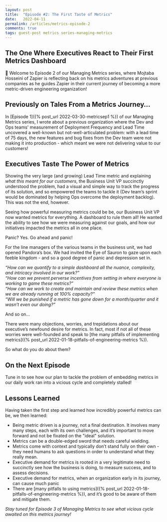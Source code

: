 ```yaml
---
layout: post
title:  "Episode #2: The First Taste of Metrics"
date:   2022-04-11
permalink: /articles/metrics-episode-2
comments: true
tags: guest-post metrics series-managing-metrics
---
```


## The One Where Executives React to Their First Metrics Dashboard

🍿 Welcome to Episode 2 of our Managing Metrics series, where Mojtaba Hosseini of Zapier is reflecting back on his metrics adventures at previous companies as he guides Zapier in their current journey of becoming a more metric-driven engineering organization! 

## Previously on Tales From a Metrics Journey…

In [Episode 1]({% post_url 2022-03-30-metricsep1 %}) of our Managing Metrics series, I wrote about a previous organization where the Dev and Ops teams' measurement of Deployment Frequency and Lead Time uncovered a well-known but not-well-articulated problem: with a lead time of 75 days, the new features and bug fixes from the Dev team were not making it into production - which meant we were not delivering value to our customers!

## Executives Taste The Power of Metrics

Showing the very large (and growing) Lead Time metric and explaining *what this meant for our customers*, the Business Unit VP succinctly understood the problem, had a visual and simple way to track the progress of its solution, and so empowered the teams to tackle it (Dev team’s sprint would be dominated by helping Ops overcome the deployment backlog). This was not the end, however.

<!-- ![phenomenal power](https://gifimage.net/wp-content/uploads/2018/04/phenomenal-cosmic-power-gif-1.gif) -->

Seeing how powerful measuring metrics could be be, our Business Unit VP now wanted metrics for everything. A dashboard to rule them all! He wanted the ability to see how we were measuring against our goals, and how our initiatives impacted the metrics all in one place. 

Panic? Yes. Go ahead and panic!

For the line managers of the various teams in the business unit, we had opened Pandora’s box. We had invited the Eye of Sauron to gaze upon each feeble kingdom - and so a good degree of panic and depression set in.

_“How can we quantify to a simple dashboard all the nuance, complexity, and intricacy involved in our work?”_  
_“How can we prevent perverse incentives from setting in where everyone is working to game these metrics?”_  
_“How can we work to create and maintain and review these metrics when we are already running at 100% capacity?”_  
_“Will we be punished if a metric has gone down for a month/quarter and it wasn’t even our doing?”_

And so on...

There were many objections, worries, and trepidations about our executive’s newfound desire for metrics. In fact, most if not all of these worries were well-founded and speak to [the many pitfalls of implementing metrics]({% post_url 2022-01-18-pitfalls-of-engineering-metrics %}). 

So what do you do about them?

## On the Next Episode

Tune in to see how our plan to tackle the problem of embedding metrics in our daily work ran into a vicious cycle and completely stalled!

## Lessons Learned

Having taken the first step and learned how incredibly powerful metrics can be, we then learned:

- Being metric driven is a journey, not a final destination. It involves many many steps, each with its own challenges, and it’s important to move forward and not be fixated on the "ideal" solution.
- Metrics can be a double-edged sword that needs careful wielding.
- Metrics come with context and typically don’t stand fully on their own - they need humans to ask questions in order to understand what they really mean.
- Executive demand for metrics is rooted in a very legitimate need to succinctly see how the business is doing, to measure success, and to assess decisions.
- Executive demand for metrics, when an organization early in its journey, can cause much panic
- There are [many pitfalls to using metrics]({% post_url 2022-01-18-pitfalls-of-engineering-metrics %}), and it’s good to be aware of them and mitigate them.

_Stay tuned for Episode 3 of Managing Metrics to see what vicious cycle awaited on this metrics journey!_